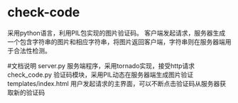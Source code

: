 # check-code
采用python语言，利用PIL包实现的图片验证码。
客户端发起请求，服务器生成一个包含字符串的图片和相应字符串，将图片返回客户端，字符串则在服务器端用于合法性检测。

#文档说明
server.py   服务端程序，采用tornado实现，接受http请求
check_code.py   验证码模块，采用PIL动态在服务器端生成图片验证
templates/index.html   用户发起请求的主界面，可以不断点击验证码从服务器获取新的验证码
